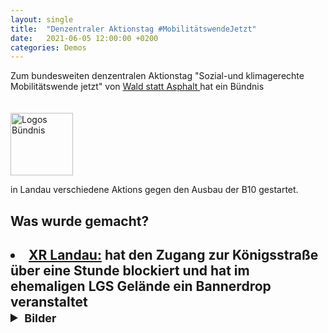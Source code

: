 ```yaml
---
layout: single
title:  "Denzentraler Aktionstag #MobilitätswendeJetzt"
date:   2021-06-05 12:00:00 +0200
categories: Demos
---
```


Zum bundesweiten denzentralen Aktionstag "Sozial-und klimagerechte Mobilitätswende jetzt" von <a href="https://wald-statt-asphalt.net/mobilitaetswendejetzt/" target="" >Wald statt Asphalt </a> hat ein Bündnis 

<img src="https://camo.githubusercontent.com/c9dacf0f25a1489fdbc6c0d2b41cda58b77fa210a13a886d6f99e027adfbd358/68747470733a2f2f6564656e742e6769746875622e696f2f537570657254696e7949636f6e732f696d616765732f7376672f696e7374616772616d2e737667" style="margin-right: 20px; margin-top: 20px" alt="Logos Bündnis" height="100" width="100"> </a>

in Landau verschiedene Aktions gegen den Ausbau der B10 gestartet. 

<h2> Was wurde gemacht? <h2> 
<li> <a href="https://extinctionrebellion.de/og/landau/" target="" >XR Landau:</a> hat den Zugang zur Königsstraße über eine Stunde blockiert und hat im ehemaligen LGS Gelände ein Bannerdrop veranstaltet <br>
  <details>  
  <summary>
   <FONT SIZE="4"><b>Bilder</b></FONT>
  </summary>
  <p>
<ul class="gallery">
  
<a href="https://www.instagram.com/klimastreiklandau/?hl=de" target=""> <img src="https://camo.githubusercontent.com/c9dacf0f25a1489fdbc6c0d2b41cda58b77fa210a13a886d6f99e027adfbd358/68747470733a2f2f6564656e742e6769746875622e696f2f537570657254696e7949636f6e732f696d616765732f7376672f696e7374616772616d2e737667" style="margin-right: 20px; margin-top: 20px" alt="Instagram Landau" height="100" width="100"> </a>

</ul>
  </p>
</details>

